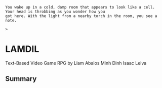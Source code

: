 ```
You wake up in a cold, damp room that appears to look like a cell. Your head is throbbing as you wonder how you 
got here. With the light from a nearby torch in the room, you see a note.

>
```
# LAMDIL

Text-Based Video Game RPG
by  Liam Abalos
    Minh Dinh
    Isaac Leiva

## Summary

